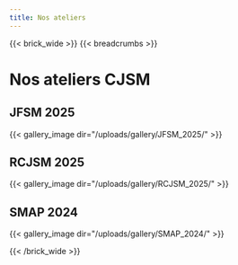 ```yaml
---
title: Nos ateliers
---
```


{{< brick_wide >}}
{{< breadcrumbs >}}


# Nos ateliers CJSM

## JFSM 2025
{{< gallery_image dir="/uploads/gallery/JFSM_2025/" >}}

## RCJSM 2025

{{< gallery_image dir="/uploads/gallery/RCJSM_2025/" >}}

## SMAP 2024
{{< gallery_image dir="/uploads/gallery/SMAP_2024/" >}}


{{< /brick_wide >}}